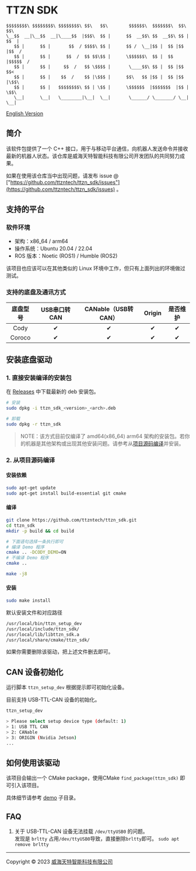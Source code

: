 # TTZN SDK

```
$$$$$$$$\ $$$$$$$$\ $$$$$$$$\ $$\   $$\        $$$$$$\  $$$$$$$\  $$\   $$\ 
\__$$  __|\__$$  __|\____$$  |$$$\  $$ |      $$  __$$\ $$  __$$\ $$ | $$  |
   $$ |      $$ |       $$  / $$$$\ $$ |      $$ /  \__|$$ |  $$ |$$ |$$  / 
   $$ |      $$ |      $$  /  $$ $$\$$ |      \$$$$$$\  $$ |  $$ |$$$$$  /  
   $$ |      $$ |     $$  /   $$ \$$$$ |       \____$$\ $$ |  $$ |$$  $$<   
   $$ |      $$ |    $$  /    $$ |\$$$ |      $$\   $$ |$$ |  $$ |$$ |\$$\  
   $$ |      $$ |   $$$$$$$$\ $$ | \$$ |      \$$$$$$  |$$$$$$$  |$$ | \$$\ 
   \__|      \__|   \________|\__|  \__|       \______/ \_______/ \__|  \__|
```

[English Version](./README-en.md)

## 简介
该软件包提供了一个 C++ 接口，用于与移动平台通信，向机器人发送命令并接收最新的机器人状态。该仓库是威海天特智能科技有限公司开发团队的共同努力成果。


如果在使用该仓库当中出现问题，请发布 issue @ ["https://github.com/ttzntech/ttzn_sdk/issues"](https://github.com/ttzntech/ttzn_sdk/issues) 。

## 支持的平台

### 软件环境
- 架构：x86_64 / arm64
- 操作系统：Ubuntu 20.04 / 22.04
- ROS 版本：Noetic (ROS1) / Humble (ROS2)

该项目也应该可以在其他类似的 Linux 环境中工作，但只有上面列出的环境做过测试。

### 支持的底盘及通讯方式

|      底盘型号       |  USB串口转CAN  |  CANable（USB转CAN）  |  Origin   | 是否维护  |
| :---------------: |  :----------: | :------------------: | :-------: | :------: |
|     Cody          |    &#10004;   |       &#10004;       |  &#10004; | &#10004; |
|     Coroco        |    &#10004;   |       &#10004;       |  &#10004; | &#10004; |

## 安装底盘驱动

### 1. 直接安装编译的安装包
在 [Releases](https://github.com/ttzntech/ttzn_sdk/releases) 中下载最新的 deb 安装包。
```bash
# 安装
sudo dpkg -i ttzn_sdk_<version>_<arch>.deb

# 卸载
sudo dpkg -r ttzn_sdk
```

> NOTE：该方式目前仅编译了 amd64(x86_64) arm64 架构的安装包。若你的机器是其他架构或出现其他安装问题。请参考从[项目源码编译](#2-从项目源码编译)并安装。

### 2. 从项目源码编译

#### 安装依赖
```bash
sudo apt-get update
sudo apt-get install build-essential git cmake
```
#### 编译
```bash
git clone https://github.com/ttzntech/ttzn_sdk.git
cd ttzn_sdk
mkdir -p build && cd build

# 下面语句选择一条执行即可
# 编译 Demo 程序
cmake .. -DCODY_DEMO=ON
# 不编译 Demo 程序
cmake ..

make -j8
```

#### 安装
```bash
sudo make install
```

默认安装文件和对应路径
```bash
/usr/local/bin/ttzn_setup_dev
/usr/local/include/ttzn_sdk/
/usr/local/lib/libttzn_sdk.a
/usr/local/share/cmake/ttzn_sdk/
```
如果你需要删除该驱动，把上述文件删去即可。

## CAN 设备初始化

运行脚本 `ttzn_setup_dev` 根据提示即可初始化设备。 

目前支持 USB-TTL-CAN 设备的初始化。
```bash
ttzn_setup_dev

> Please select setup device type (default: 1)
> 1: USB TTL CAN
> 2: CANable
> 3: ORIGIN (Nvidia Jetson)
...
```

## 如何使用该驱动

该项目会输出一个 CMake package，使用CMake `find_package(ttzn_sdk)` 即可引入该项目。

具体细节请参考 [demo](./demo) 子目录。

## FAQ
1. 关于 USB-TTL-CAN 设备无法挂载 `/dev/ttyUSB0` 的问题。\
发现是 `brltty` 占用`/dev/ttyUSB0`导致，直接删除`brltty`即可。 `sudo apt remove brltty`


---
Copyright &copy; 2023 [威海天特智能科技有限公司](http://ttzntech.com/)